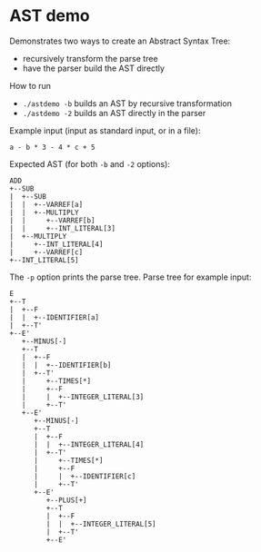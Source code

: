 # AST demo

Demonstrates two ways to create an Abstract Syntax Tree:

* recursively transform the parse tree
* have the parser build the AST directly

How to run

* `./astdemo -b` builds an AST by recursive transformation
* `./astdemo -2` builds an AST directly in the parser

Example input (input as standard input, or in a file):

```
a - b * 3 - 4 * c + 5
```

Expected AST (for both `-b` and `-2` options):

```
ADD
+--SUB
|  +--SUB
|  |  +--VARREF[a]
|  |  +--MULTIPLY
|  |     +--VARREF[b]
|  |     +--INT_LITERAL[3]
|  +--MULTIPLY
|     +--INT_LITERAL[4]
|     +--VARREF[c]
+--INT_LITERAL[5]
```

The `-p` option prints the parse tree.  Parse tree for example input:

```
E
+--T
|  +--F
|  |  +--IDENTIFIER[a]
|  +--T'
+--E'
   +--MINUS[-]
   +--T
   |  +--F
   |  |  +--IDENTIFIER[b]
   |  +--T'
   |     +--TIMES[*]
   |     +--F
   |     |  +--INTEGER_LITERAL[3]
   |     +--T'
   +--E'
      +--MINUS[-]
      +--T
      |  +--F
      |  |  +--INTEGER_LITERAL[4]
      |  +--T'
      |     +--TIMES[*]
      |     +--F
      |     |  +--IDENTIFIER[c]
      |     +--T'
      +--E'
         +--PLUS[+]
         +--T
         |  +--F
         |  |  +--INTEGER_LITERAL[5]
         |  +--T'
         +--E'
```
